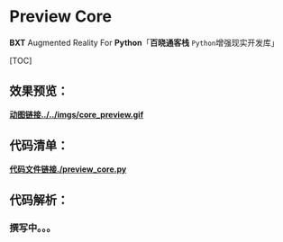# Preview Core

**BXT** Augmented Reality For **Python**「**百晓通客栈** `Python`增强现实开发库」

[TOC]

## 效果预览：

[**动图链接../../imgs/core_preview.gif**](../../imgs/core_preview.gif)

## 代码清单：

[**代码文件链接./preview_core.py**](./preview_core.py)

## 代码解析：

### 撰写中。。。